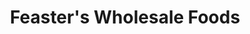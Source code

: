 ---
title: "Feaster's Wholesale Foods"
url: /aiken-south-carolina/feasters-wholesale-foods/
shop: Supermarkt
---